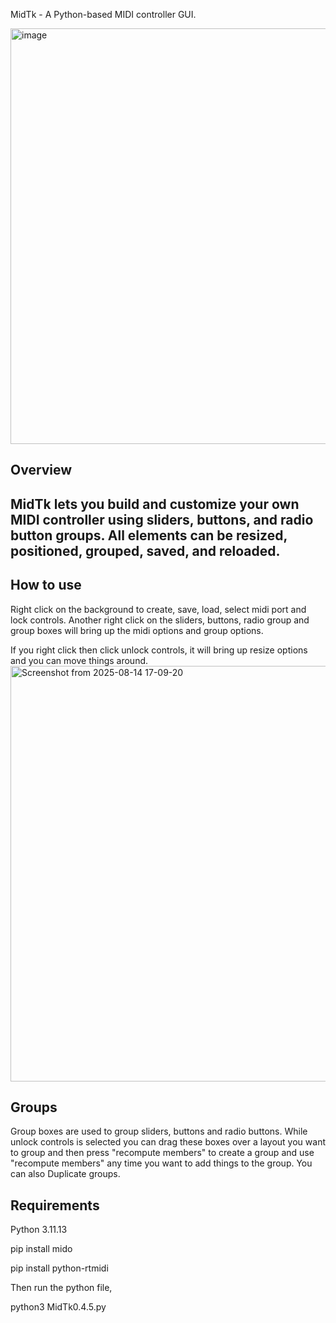 MidTk - A Python-based MIDI controller GUI.

<img width="1256" height="665" alt="image" src="https://github.com/user-attachments/assets/bf220d8c-3526-4561-a93a-91c1e0f01f85" />

Overview
--------
MidTk lets you build and customize your own MIDI controller using sliders, buttons, and radio button groups.
All elements can be resized, positioned, grouped, saved, and reloaded.
-
How to use
----------
Right click on the background to create, save, load, select midi port and lock controls. Another right click on the sliders, buttons, radio group and group boxes will bring up the midi options and group options. 

If you right click then click unlock controls, it will bring up resize options and you can move things around. 
<img width="1256" height="665" alt="Screenshot from 2025-08-14 17-09-20" src="https://github.com/user-attachments/assets/2817f9da-e888-4f3a-87a5-6b599fc976a5" />

Groups
-------
Group boxes are used to group sliders, buttons and radio buttons. While unlock controls is selected you can drag these boxes over a layout you want to group and then press "recompute members" to create a group and use "recompute members" any time you want to add things to the group. You can also Duplicate groups.

Requirements
------------

Python 3.11.13

pip install mido

pip install python-rtmidi

Then run the python file,

python3 MidTk0.4.5.py
